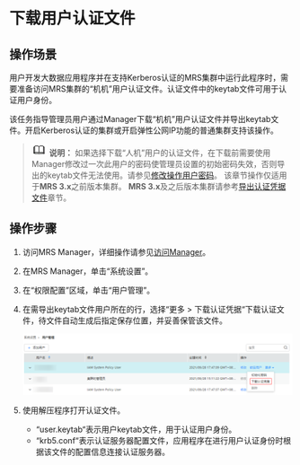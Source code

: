 # 下载用户认证文件<a name="mrs_01_0352"></a>

## 操作场景<a name="s40cc180dbd6b436fb00b3bb0c1cbaa41"></a>

用户开发大数据应用程序并在支持Kerberos认证的MRS集群中运行此程序时，需要准备访问MRS集群的“机机”用户认证文件。认证文件中的keytab文件可用于认证用户身份。

该任务指导管理员用户通过Manager下载“机机”用户认证文件并导出keytab文件。开启Kerberos认证的集群或开启弹性公网IP功能的普通集群支持该操作。

>![](public_sys-resources/icon-note.gif) **说明：** 
>如果选择下载“人机”用户的认证文件，在下载前需要使用Manager修改过一次此用户的密码使管理员设置的初始密码失效，否则导出的keytab文件无法使用。请参见[修改操作用户密码](修改操作用户密码.md)。
>该章节操作仅适用于**MRS 3.x**之前版本集群。
>**MRS 3.x**及之后版本集群请参考[导出认证凭据文件](导出认证凭据文件.md)章节。

## 操作步骤<a name="s269eb9d582ff4db68a8b5e4af9ca58f6"></a>

1.  访问MRS Manager，详细操作请参见[访问Manager](访问Manager-2.md)。
2.  在MRS Manager，单击“系统设置”。
3.  在“权限配置”区域，单击“用户管理”。
4.  在需导出keytab文件用户所在的行，选择“更多  \>  下载认证凭据“下载认证文件，待文件自动生成后指定保存位置，并妥善保管该文件。

    ![](figures/5-29-12-下载认证凭据.png)

5.  使用解压程序打开认证文件。
    -   “user.keytab“表示用户keytab文件，用于认证用户身份。
    -   “krb5.conf“表示认证服务器配置文件，应用程序在进行用户认证身份时根据该文件的配置信息连接认证服务器。


